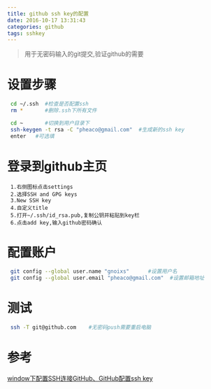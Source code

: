 ```yaml
---
title: github ssh key的配置
date: 2016-10-17 13:31:43
categories: github
tags: sshkey
---
```

>用于无密码输入的git提交,验证github的需要

<!--more-->
# 设置步骤
```bash
 cd ~/.ssh  #检查是否配置ssh
 rm *       #删除.ssh下所有文件

 cd ~       #切换到用户目录下    
 ssh-keygen -t rsa -C "pheaco@gmail.com"  #生成新的ssh key
 enter   #可选填
```

# 登录到github主页
     1.右侧图标点击settings
     2.选择SSH and GPG keys
     3.New SSH key
     4.自定义title
     5.打开~/.ssh/id_rsa.pub,复制公钥并粘贴到key栏
     6.点击add key,输入github密码确认
    
# 配置账户
```bash
 git config --global user.name "gnoixs"      #设置用户名
 git config --global user.email "pheaco@gmail.com"  #设置邮箱地址
```
    
# 测试
```bash
 ssh -T git@github.com    #无密码push需要重启电脑
```
        
# 参考
[window下配置SSH连接GitHub、GitHub配置ssh key](http://jingyan.baidu.com/article/a65957f4e91ccf24e77f9b11.html)